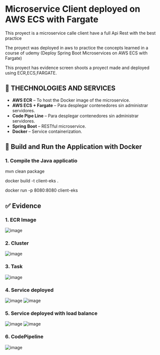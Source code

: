# Microservice Client deployed on AWS ECS with Fargate
This proyect is a microservice calle client have a full Api Rest with the best practice

The proyect was deployed in aws to practice the concepts learned in a course of udemy
(Deploy Spring Boot Microservices on AWS ECS with Fargate)

This proyect has evidence screen shoots a proyect made and deployed using ECR,ECS,FARGATE. 

## 🚀 THECHNOLOGIES AND  SERVICES 

- **AWS ECR** – To host the Docker image of the microservice.
- **AWS ECS + Fargate** – Para desplegar contenedores sin administrar servidores.
- **Code Pipe Line** – Para desplegar contenedores sin administrar servidores.
- **Spring Boot** – RESTful microservice.
- **Docker** – Service containerization.

## 🚀 Build and Run the Application with Docker

### 1. Compile the Java applicatio
mvn clean package

docker build -t client-eks .

docker run -p 8080:8080 client-eks


## ✅ Evidence
### 1. ECR Image
![image](https://github.com/user-attachments/assets/56daf282-2fbe-452c-b3a5-6c46fe1897fd)
### 2. Cluster
![image](https://github.com/user-attachments/assets/cdd918d4-c4de-456c-83db-5e5dd858083e)

### 3. Task
![image](https://github.com/user-attachments/assets/6a46fac4-fde1-463a-a7be-77b20eaa2f2f)

### 4. Service deployed
![image](https://github.com/user-attachments/assets/92d03d91-209c-4d7d-80a2-c75c5cf1d1d5)
![image](https://github.com/user-attachments/assets/18e61668-ba19-4710-b6ee-6d5317d3059f)

### 5. Service deployed with load balance 
![image](https://github.com/user-attachments/assets/8a5a394a-03fb-4257-ba6e-16d6882ceb3d)
![image](https://github.com/user-attachments/assets/9c60cfb7-f713-4326-9cd1-cbcd077d68f4)

### 6. CodePipeline
![image](https://github.com/user-attachments/assets/193a3a52-5876-4634-a7c9-c00c5f95ee57)

